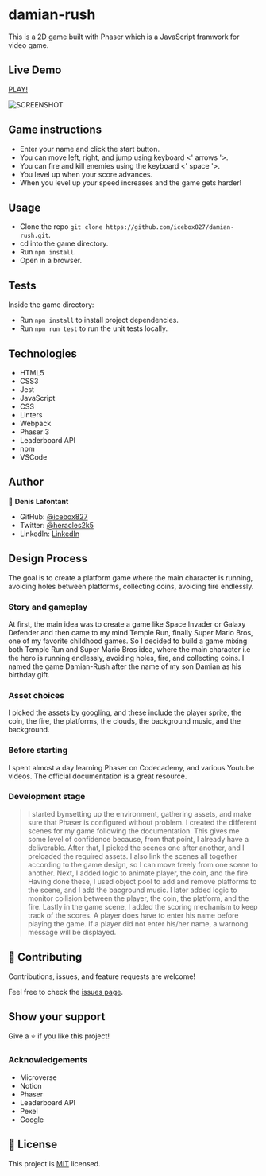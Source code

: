 # damian-rush

This is a 2D game built with Phaser which is a JavaScript framwork for video game.

## Live Demo

[PLAY!](https://lucid-joliot-e8cdf9.netlify.app/)

![SCREENSHOT](app_screeshot.png)

## Game instructions

- Enter your name and click the start button.
- You can move left, right, and jump using keyboard <' arrows '>.
- You can fire and kill enemies using the keyboard <' space '>.
- You level up when your score advances.
- When you level up your speed increases and the game gets harder!

## Usage

- Clone the repo  ```git clone https://github.com/icebox827/damian-rush.git```.
- cd into the game directory.
- Run  ```npm install```.
- Open in a browser.

## Tests

Inside the game directory:

- Run  ```npm install``` to install project dependencies.
- Run ```npm run test``` to run the unit tests locally.

## Technologies

- HTML5
- CSS3
- Jest
- JavaScript
- CSS
- Linters
- Webpack
- Phaser 3
- Leaderboard API
- npm
- VSCode

## Author

👤 **Denis Lafontant**

- GitHub: [@icebox827](https://github.com/icebox827)
- Twitter: [@heracles2k5](https://twitter.com/@heracles2k5)
- LinkedIn: [LinkedIn](https://www.linkedin.com/in/denis-lafontant/)

## Design Process

The goal is to create a platform game where the main character is running, avoiding holes between platforms, collecting coins, avoiding fire endlessly.

### Story and gameplay

At first, the main idea was to create a game like Space Invader or Galaxy Defender and then came to my mind Temple Run, finally Super Mario Bros, one of my favorite childhood games.
So I decided to build a game mixing both Temple Run and Super Mario Bros idea, where the main character i.e the hero is running endlessly, avoiding holes, fire, and collecting coins.
I named the game Damian-Rush after the name of my son Damian as his birthday gift.

### Asset choices

I picked the assets by googling, and these include the player sprite, the coin, the fire, the platforms, the clouds, the background music, and the background.

### Before starting

I spent almost a day learning Phaser on Codecademy, and various Youtube videos. The official documentation is a great resource.

### Development stage
<!--Begin -->

> I started bynsetting up the environment, gathering assets, and make sure that Phaser is configured without problem.
> I created the different scenes for my game following the documentation. This gives me some level of confidence because, from that point, I already have a deliverable.
> After that, I picked the scenes one after another, and I preloaded the required assets. I also link the scenes all together according to the game design, so I can move freely from one scene to another.
> Next, I added logic to animate player, the coin, and the fire. Having done these, I used object pool to add and remove platforms to the scene, and I add the bacground music.
> I later added logic to monitor collision between the player, the coin, the platform, and the fire. Lastly in the game scene, I added the scoring mechanism to keep track of the scores.
> A player does have to enter his name before playing the game. If a player did not enter his/her name, a warnong message will be displayed.

<!-- End -->

## 🤝 Contributing

Contributions, issues, and feature requests are welcome!

Feel free to check the [issues page](https://github.com/icebox827/damian-rush/issues/2).

## Show your support

Give a ⭐️ if you like this project!

### Acknowledgements

- Microverse
- Notion
- Phaser
- Leaderboard API
- Pexel
- Google

## 📝 License

This project is [MIT](LICENSE) licensed.
